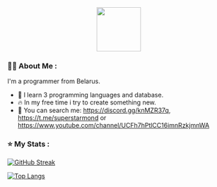 
<div id="header" align="center">
  <img src="https://i.giphy.com/media/v1.Y2lkPTc5MGI3NjExcjFsbDV0dW5pb3B1YmpzMTl2ZHZoa2F4MHBpNDJtOGo3dXIweTBtMCZlcD12MV9pbnRlcm5hbF9naWZfYnlfaWQmY3Q9cw/Zebztgv7jmkoLe1DoY/giphy.gif" width="100"/>
</div>



### :woman_technologist: About Me :
I'm a programmer from Belarus.
- :telescope: I learn 3 programming languages and database.
- :fire: In my free time i try to create something new.
- :mag_right: You can search me: https://discord.gg/knMZR37q, https://t.me/superstarmond or https://www.youtube.com/channel/UCFh7hPtlCC16imnRzkjmnWA


### :star:  My Stats :
[![GitHub Streak](http://github-readme-streak-stats.herokuapp.com?user=your-github-username&theme=dark&background=000000)](https://git.io/streak-stats)


[![Top Langs](https://github-readme-stats.vercel.app/api/top-langs/?username=your-github-username&layout=compact&theme=vision-friendly-dark)](https://github.com/anuraghazra/github-readme-stats)

<img src="https://komarev.com/ghpvc/?username=your-github-username&style=flat-square&color=blue" alt=""/>
